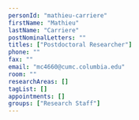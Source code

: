 ```yaml
---
personId: "mathieu-carriere"
firstName: "Mathieu"
lastName: "Carriere"
postNominalLetters: ""
titles: ["Postdoctoral Researcher"]
phone: ""
fax: ""
email: "mc4660@cumc.columbia.edu"
room: ""
researchAreas: []
tagList: []
appointments: []
groups: ["Research Staff"]
---
```

